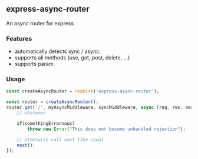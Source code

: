 ## express-async-router
An async router for express

### Features
 * automatically detects sync / async.
 * supports all methods (use, get, post, delete, ...)
 * supports param

### Usage
```js
const createAsyncRouter = require('express-async-router');

const router = createAsyncRouter();
router.get('/', myAsyncMiddleware, syncMiddleware, async (req, res, next) => {
	// whatever

	if(somethingErrornous)
		throw new Error("This does not become unhandled rejection");

	// otherwise call next like usual
	next();
});
```

